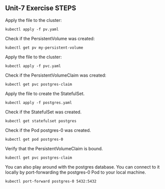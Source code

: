 ## Unit-7 Exercise STEPS

Apply the file to the cluster:

```
kubectl apply -f pv.yaml
```

Check if the PersistentVolume was created:

```
kubectl get pv my-persistent-volume
```

Apply the file to the cluster:

```
kubectl apply -f pvc.yaml
```

Check if the PersistentVolumeClaim was created:

```
kubectl get pvc postgres-claim
```

Apply the file to create the StatefulSet.

```
kubectl apply -f postgres.yaml
```

Check if the StatefulSet was created.

```
kubectl get statefulset postgres
```

Check if the Pod postgres-0 was created.

```
kubectl get pod postgres-0
```

Verify that the PersistentVolumeClaim is bound.

```
kubectl get pvc postgres-claim
```

You can also play around with the postgres database. You can connect to it locally by port-forwarding the postgres-0 Pod to your local machine.

```
kubectl port-forward postgres-0 5432:5432
```

